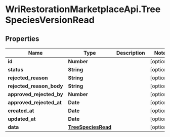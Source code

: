 # WriRestorationMarketplaceApi.TreeSpeciesVersionRead

## Properties
Name | Type | Description | Notes
------------ | ------------- | ------------- | -------------
**id** | **Number** |  | [optional] 
**status** | **String** |  | [optional] 
**rejected_reason** | **String** |  | [optional] 
**rejected_reason_body** | **String** |  | [optional] 
**approved_rejected_by** | **Number** |  | [optional] 
**approved_rejected_at** | **Date** |  | [optional] 
**created_at** | **Date** |  | [optional] 
**updated_at** | **Date** |  | [optional] 
**data** | [**TreeSpeciesRead**](TreeSpeciesRead.md) |  | [optional] 


